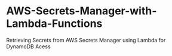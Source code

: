 # AWS-Secrets-Manager-with-Lambda-Functions
Retrieving Secrets from AWS Secrets Manager using Lambda for DynamoDB Acess
